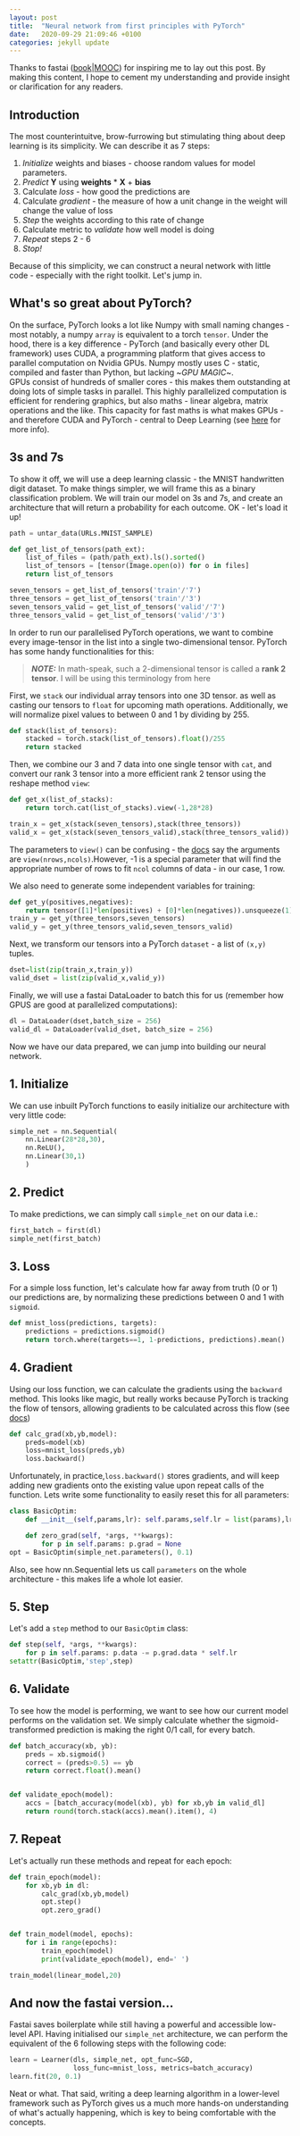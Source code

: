 ```yaml
---
layout: post
title:  "Neural network from first principles with PyTorch"
date:   2020-09-29 21:09:46 +0100
categories: jekyll update
---
```


Thanks to fastai ([book](github.com/fastai/fastbook)\|[MOOC](fast.ai)\) for inspiring me to lay out this post. By making this content, I hope to cement my understanding and provide insight or clarification for any readers.

## Introduction

The most counterintuitve, brow-furrowing but stimulating thing about deep learning is its simplicity. We can describe it as 7 steps:

1. *Initialize* weights and biases - choose random values for model parameters.
2. *Predict* **Y** using **weights** * **X** + **bias**
3. Calculate *loss* - how good the predictions are 
4. Calculate *gradient* - the measure of how a unit change in the weight will change the value of loss
5. *Step* the weights according to this rate of change
6. Calculate metric to *validate* how well model is doing
7. *Repeat* steps 2 - 6
8. *Stop!*

Because of this simplicity, we can construct a neural network with little code - especially with the right toolkit. Let's jump in.

## What's so great about PyTorch?
On the surface, PyTorch looks a lot like Numpy with small naming changes - most notably, a numpy `array` is equivalent to a torch `tensor`. Under the hood, there is a key difference - PyTorch (and basically every other DL framework) uses CUDA, a programming platform that gives access to parallel computation on Nvidia GPUs. Numpy mostly uses C - static, compiled and faster than Python, but lacking ~*GPU MAGIC*~.
<br>
GPUs consist of hundreds of smaller cores - this makes them outstanding at doing lots of simple tasks in parallel. This highly parallelized computation is efficient for rendering graphics, but also maths - linear algebra, matrix operations and the like. This capacity for fast maths is what makes GPUs - and therefore CUDA and PyTorch - central to Deep Learning (see [here](https://www.infoworld.com/article/3299703/what-is-cuda-parallel-programming-for-gpus.html) for more info).

## 3s and 7s
To show it off, we will use a deep learning classic - the MNIST handwritten digit dataset. To make things simpler, we will frame this as a binary classification problem. We will train our model on 3s and 7s, and create an architecture that will return a probability for each outcome. OK - let's load it up!
```python
path = untar_data(URLs.MNIST_SAMPLE)

def get_list_of_tensors(path_ext):
	list_of_files = (path/path_ext).ls().sorted()
	list_of_tensors = [tensor(Image.open(o)) for o in files]
	return list_of_tensors

seven_tensors = get_list_of_tensors('train'/'7')
three_tensors = get_list_of_tensors('train'/'3')
seven_tensors_valid = get_list_of_tensors('valid'/'7')
three_tensors_valid = get_list_of_tensors('valid'/'3')

```
In order to run our parallelised PyTorch operations, we want to combine every image-tensor in the list into a single two-dimensional tensor. PyTorch has some handy functionalities for this:
> **_NOTE:_** In math-speak, such a 2-dimensional tensor is called a **rank 2 tensor**. I will be using this terminology from here

First, we `stack` our individual array tensors into one 3D tensor. as well as casting our tensors to `float` for upcoming math operations. Additionally, we will normalize pixel values to between 0 and 1 by dividing by 255. 
```python
def stack(list_of_tensors):
	stacked = torch.stack(list_of_tensors).float()/255
	return stacked
```
Then, we combine our 3 and 7 data into one single tensor with `cat`, and convert our rank 3 tensor into a more efficient rank 2 tensor using the reshape method `view`:
```python
def get_x(list_of_stacks):
	return torch.cat(list_of_stacks).view(-1,28*28)

train_x = get_x(stack(seven_tensors),stack(three_tensors))
valid_x = get_x(stack(seven_tensors_valid),stack(three_tensors_valid))
```
The parameters to `view()` can be confusing - the [docs](pytorch.org/docs/stable/tensor_view.html) say the arguments are `view(nrows,ncols)`.However, -1 is a special parameter that will find the appropriate number of rows to fit `ncol` columns of data - in our case, 1 row.

We also need to generate some independent variables for training:
```python
def get_y(positives,negatives):
	return tensor([1]*len(positives) + [0]*len(negatives)).unsqueeze(1)
train_y = get_y(three_tensors,seven_tensors)
valid_y = get_y(three_tensors_valid,seven_tensors_valid)
```

Next, we transform our tensors into a PyTorch `dataset` - a list of `(x,y)` tuples.
```python
dset=list(zip(train_x,train_y))
valid_dset = list(zip(valid_x,valid_y))
```

Finally, we will use a fastai DataLoader to batch this for us (remember how GPUS are good at parallelized computations):
```python
dl = DataLoader(dset,batch_size = 256)
valid_dl = DataLoader(valid_dset, batch_size = 256)
```
Now we have our data prepared, we can jump into building our neural network.


## 1. Initialize
We can use inbuilt PyTorch functions to easily initialize our architecture with very little code:
```python
simple_net = nn.Sequential(
	nn.Linear(28*28,30),
	nn.ReLU(),
	nn.Linear(30,1)
	)
```

## 2. Predict
To make predictions, we can simply call `simple_net` on our data i.e.:
```python
first_batch = first(dl)
simple_net(first_batch)
```

## 3. Loss
For a simple loss function, let's calculate how far away from truth (0 or 1) our predictions are, by normalizing these predictions between 0 and 1 with `sigmoid`. 
``` python
def mnist_loss(predictions, targets):
    predictions = predictions.sigmoid()
    return torch.where(targets==1, 1-predictions, predictions).mean()
   ```
## 4. Gradient
Using our loss function, we can calculate the gradients using the `backward` method. This looks like magic, but really works because PyTorch is tracking the flow of tensors, allowing gradients to be calculated across this flow (see [docs](pytorch.org/docs/stable/autograd))
```python
def calc_grad(xb,yb,model):
	preds=model(xb)
	loss=mnist_loss(preds,yb)
	loss.backward()
```
Unfortunately, in practice,`loss.backward()` stores gradients, and will keep adding new gradients onto the existing value upon repeat calls of the function. Lets write some functionality to easily reset this for all parameters:
```py
class BasicOptim:
    def __init__(self,params,lr): self.params,self.lr = list(params),lr

    def zero_grad(self, *args, **kwargs):
        for p in self.params: p.grad = None
opt = BasicOptim(simple_net.parameters(), 0.1)
 ```
 Also, see how nn.Sequential lets us call `parameters` on the whole architecture - this makes life a whole lot easier.
## 5. Step

Let's add a `step` method to our `BasicOptim` class:
```py
def step(self, *args, **kwargs):
    for p in self.params: p.data -= p.grad.data * self.lr
setattr(BasicOptim,'step',step)
```

## 6. Validate
To see how the model is performing, we want to see how our current model performs on the validation set. We simply calculate whether the sigmoid-transformed prediction is making the right 0/1 call, for every batch.

```py
def batch_accuracy(xb, yb):
    preds = xb.sigmoid()
    correct = (preds>0.5) == yb
    return correct.float().mean()


def validate_epoch(model):
    accs = [batch_accuracy(model(xb), yb) for xb,yb in valid_dl]
    return round(torch.stack(accs).mean().item(), 4)
```
## 7. Repeat
Let's actually run these methods and repeat for each epoch:
```python
def train_epoch(model):
	for xb,yb in dl:
		calc_grad(xb,yb,model)
		opt.step()
		opt.zero_grad()


def train_model(model, epochs):
	for i in range(epochs):
		train_epoch(model)
		print(validate_epoch(model), end=' ')

train_model(linear_model,20)
```

## And now the fastai version...
Fastai saves boilerplate while still having a powerful and accessible low-level API. Having initialised our `simple_net` architecture, we can perform the equivalent of the 6 following steps with the following code:
```py
learn = Learner(dls, simple_net, opt_func=SGD,
                loss_func=mnist_loss, metrics=batch_accuracy)
learn.fit(20, 0.1)
```
Neat or what. That said, writing a deep learning algorithm in a lower-level framework such as PyTorch gives us a much more hands-on understanding of what's actually happening, which is key to being comfortable with the concepts.
